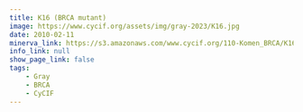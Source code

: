 ```yaml
---
title: K16 (BRCA mutant)
image: https://www.cycif.org/assets/img/gray-2023/K16.jpg
date: 2010-02-11
minerva_link: https://s3.amazonaws.com/www.cycif.org/110-Komen_BRCA/K16/index.html
info_link: null
show_page_link: false
tags:
    - Gray
    - BRCA
    - CyCIF
---
```

